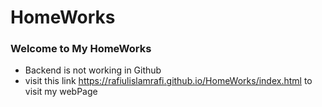 # HomeWorks
### Welcome to My HomeWorks
*  Backend is not working in Github
*  visit this link https://rafiulislamrafi.github.io/HomeWorks/index.html to visit my webPage
